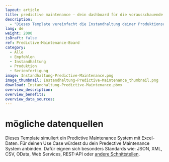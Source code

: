 ```yaml
---
layout: article
title: predictive maintenance – dein dashboard für die vorausschauende instandhaltung
description: 
  - "Dieses Template vereinfacht die Instandhaltung deiner Produktionsanlagen. Es gestaltet die Überwachung deiner Maschinen effizienter und informiert verlässlich über Maschinenlaufzeiten, den Produktionsprozess und zeigt dir außerdem mögliche Störungen an, damit du präventiv handeln kannst: Denn in Kombination mit einem Predictive Maintenance Tool informiert dich dieses Dashboard über den Zeitpunkt des nächsten erwarteten Maschinenausfalls und mögliche anfallende Wartungsarbeiten. Außerdem gibt es aktuelle Sensordaten, wie z. B. Temperatur oder Vibrationen je Linie wieder. Auf der rechten Seite sind die aktuellen und zukünftigen Audits aufgelistet. Jetzt herunterladen und die nächste Wartung vorausschauend im Blick behalten!"
lang: de
weight: 2000
isDraft: false
ref: Predictive-Maintenance-Board
category:
  - Alle
  - Empfohlen
  - Instandhaltung
  - Produktion
  - Serienfertigung
image: Instandhaltung-Predictive-Maintenance.png
image_thumbnail: Instandhaltung-Predictive-Maintenance_thumbnail.png
download: Instandhaltung-Predictive-Maintenance.pbmx
overview_description:
overview_benefits:
overview_data_sources:
---
```

# mögliche datenquellen

Dieses Template simuliert ein Predictive Maintenance System mit Excel-Daten. Für deinen Use Case würdest du dein Predective Maintenance System anbinden. Dafür eignen sich besonders Standards wie: JSON, XML, CSV, OData, Web Services, REST-API oder [andere Schnittstellen](https://peakboard.com/schnittstellen/).
